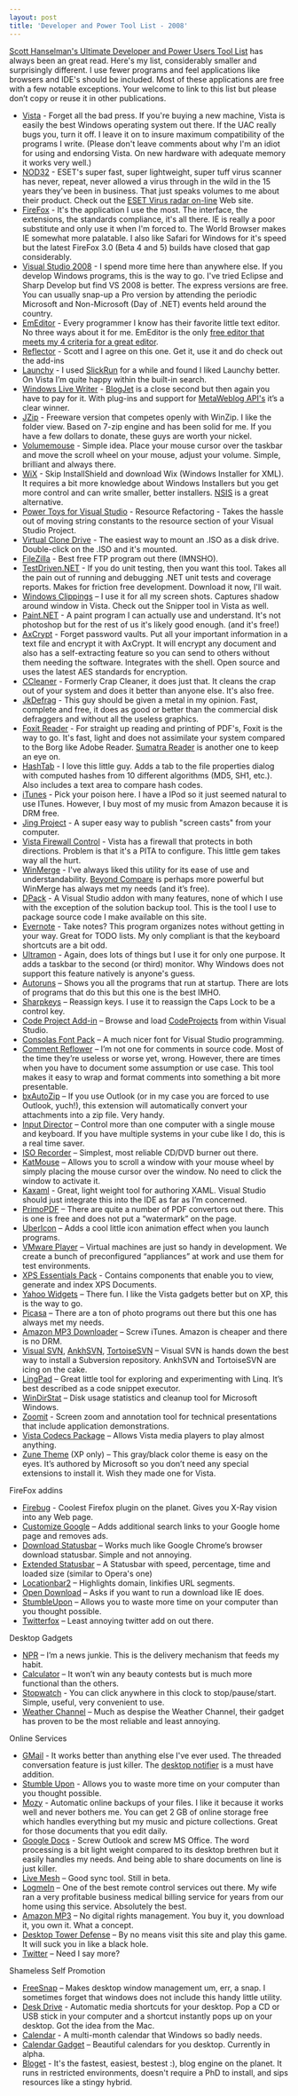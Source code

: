 ```yaml
---
layout: post
title: 'Developer and Power Tool List - 2008'
---
```

[Scott Hanselman's Ultimate Developer and Power Users Tool List](http://www.hanselman.com/blog/ScottHanselmans2007UltimateDeveloperAndPowerUsersToolListForWindows.aspx) has always been an great read. Here's my list, considerably smaller and surprisingly different. I use fewer programs and feel applications like browsers and IDE's should be included. Most of these applications are free with a few notable exceptions. Your welcome to link to this list but please don’t copy or reuse it in other publications.

  * [Vista](http://www.microsoft.com/windows/windows-vista/default.aspx) - Forget all the bad press. If you're buying a new machine, Vista is easily the best Windows operating system out there. If the UAC really bugs you, turn it off. I leave it on to insure maximum compatibility of the programs I write. (Please don't leave comments about why I'm an idiot for using and endorsing Vista. On new hardware with adequate memory it works very well.) 
  * [NOD32](http://www.eset.com/) - ESET's super fast, super lightweight, super tuff virus scanner has never, repeat, never allowed a virus through in the wild in the 15 years they've been in business. That just speaks volumes to me about their product. Check out the [ESET Virus radar on-line](http://www.virus-radar.com/) Web site. 
  * [FireFox](http://getfirefox.com) - It's the application I use the most. The interface, the extensions, the standards compliance, it's all there. IE is really a poor substitute and only use it when I'm forced to. The World Browser makes IE somewhat more palatable. I also like Safari for Windows for it's speed but the latest FireFox 3.0 (Beta 4 and 5) builds have closed that gap considerably. 
  * [Visual Studio 2008](http://www.microsoft.com/express/) - I spend more time here than anywhere else. If you develop Windows programs, this is the way to go. I've tried Eclipse and Sharp Develop but find VS 2008 is better. The express versions are free. You can usually snap-up a Pro version by attending the periodic Microsoft and Non-Microsoft (Day of .NET) events held around the country. 
  * [EmEditor](http://www.download.com/EmEditor-Free/3000-2352_4-10493299.html) - Every programmer I know has their favorite little text editor. No three ways about it for me. EmEditor is the only [free editor that meets my 4 criteria for a great editor](/blog/post/2008/03/30/the-best-free-text-editor). 
  * [Reflector](http://www.red-gate.com/products/reflector/) - Scott and I agree on this one. Get it, use it and do check out the add-ins 
  * [Launchy](http://www.launchy.net/) - I used [SlickRun](http://www.bayden.com/SlickRun/) for a while and found I liked Launchy better. On Vista I’m quite happy within the built-in search. 
  * [Windows Live Writer](http://windowslivewriter.spaces.live.com/) - [BlogJet](http://www.codingrobots.com/blogjet/) is a close second but then again you have to pay for it. With plug-ins and support for [MetaWeblog API's](http://www.xmlrpc.com/metaWeblogApi) it’s a clear winner. 
  * [JZip](http://www.jzip.com/) - Freeware version that competes openly with WinZip. I like the folder view. Based on 7-zip engine and has been solid for me. If you have a few dollars to donate, these guys are worth your nickel. 
  * [Volumemouse](http://www.nirsoft.net/utils/volumouse.html) - Simple idea. Place your mouse cursor over the taskbar and move the scroll wheel on your mouse, adjust your volume. Simple, brilliant and always there. 
  * [WiX](http://wix.sourceforge.net/) - Skip InstallShield and download Wix (Windows Installer for XML). It requires a bit more knowledge about Windows Installers but you get more control and can write smaller, better installers. [NSIS](http://nsis.sourceforge.net/Main_Page) is a great alternative. 
  * [Power Toys for Visual Studio](http://msdn.microsoft.com/en-us/vs2005/aa718340.aspx) - Resource Refactoring - Takes the hassle out of moving string constants to the resource section of your Visual Studio Project. 
  * [Virtual Clone Drive](http://www.slysoft.com/en/virtual-clonedrive.html) - The easiest way to mount an .ISO as a disk drive. Double-click on the .ISO and it's mounted. 
  * [FileZilla](http://filezilla-project.org/) - Best free FTP program out there (IMNSHO). 
  * [TestDriven.NET](http://www.testdriven.net/) - If you do unit testing, then you want this tool. Takes all the pain out of running and debugging .NET unit tests and coverage reports. Makes for friction free development. Download it now, I'll wait. 
  * [Windows Clippings](http://weblogs.asp.net/kennykerr/archive/2005/09/30/426280.aspx) – I use it for all my screen shots. Captures shadow around window in Vista. Check out the Snipper tool in Vista as well. 
  * [Paint.NET](http://www.getpaint.net/) - A paint program I can actually use and understand. It's not photoshop but for the rest of us it's likely good enough. (and it's free!) 
  * [AxCrypt](http://www.axantum.com/AxCrypt/) - Forget password vaults. Put all your important information in a text file and encrypt it with AxCrypt. It will encrypt any document and also has a self-extracting feature so you can send to others without them needing the software. Integrates with the shell. Open source and uses the latest AES standards for encryption. 
  * [CCleaner](http://www.ccleaner.com/) - Formerly Crap Cleaner, it does just that. It cleans the crap out of your system and does it better than anyone else. It's also free. 
  * [JkDefrag](http://www.kessels.com/Jkdefrag/) - This guy should be given a metal in my opinion. Fast, complete and free, it does as good or better than the commercial disk defraggers and without all the useless graphics. 
  * [Foxit Reader](http://www.foxitsoftware.com/pdf/rd_intro.php) - For straight up reading and printing of PDF's, Foxit is the way to go. It's fast, light and does not assimilate your system compared to the Borg like Adobe Reader. [Sumatra Reader](http://blog.kowalczyk.info/software/sumatrapdf/) is another one to keep an eye on. 
  * [HashTab](http://beeblebrox.org/hashtab/) - I love this little guy. Adds a tab to the file properties dialog with computed hashes from 10 different algorithms (MD5, SH1, etc.). Also includes a text area to compare hash codes. 
  * [iTunes](http://www.apple.com/itunes/overview/) - Pick your poison here. I have a IPod so it just seemed natural to use ITunes. However, I buy most of my music from Amazon because it is DRM free. 
  * [Jing Project](http://www.jingproject.com/) - A super easy way to publish "screen casts" from your computer. 
  * [Vista Firewall Control](http://www.sphinx-soft.com/Vista/index.html) - Vista has a firewall that protects in both directions. Problem is that it's a PITA to configure. This little gem takes way all the hurt. 
  * [WinMerge](http://winmerge.org/) - I've always liked this utility for its ease of use and understandability. [Beyond Compare](http://www.scootersoftware.com/) is perhaps more powerful but WinMerge has always met my needs (and it’s free). 
  * [DPack](http://www.usysware.com/dpack/) - A Visual Studio addon with many features, none of which I use with the exception of the solution backup tool. This is the tool I use to package source code I make available on this site. 
  * [Evernote](http://evernote.com/) - Take notes? This program organizes notes without getting in your way. Great for TODO lists. My only compliant is that the keyboard shortcuts are a bit odd. 
  * [Ultramon](ultramon) - Again, does lots of things but I use it for only one purpose. It adds a taskbar to the second (or third) monitor. Why Windows does not support this feature natively is anyone's guess. 
  * [Autoruns](http://technet.microsoft.com/en-us/sysinternals/bb963902.aspx) – Shows you all the programs that run at startup. There are lots of programs that do this but this one is the best IMHO. 
  * [Sharpkeys](http://www.randyrants.com/sharpkeys/) – Reassign keys. I use it to reassign the Caps Lock to be a control key. 
  * [Code Project Add-in](http://geekswithblogs.net/sdorman/archive/2007/08/15/The-Code-Project-Browser-Add-in-for-Visual-Studio.aspx) – Browse and load [CodeProjects](http://www.codeproject.com/) from within Visual Studio. 
  * [Consolas Font Pack](http://www.microsoft.com/downloads/details.aspx?familyid=22e69ae4-7e40-4807-8a86-b3d36fab68d3&displaylang=en) – A much nicer font for Visual Studio programming. 
  * [Comment Reflower](http://commentreflower.sourceforge.net/) – I’m not one for comments in source code. Most of the time they’re useless or worse yet, wrong. However, there are times when you have to document some assumption or use case. This tool makes it easy to wrap and format comments into something a bit more presentable. 
  * [bxAutoZip](http://www.baxbex.com/bxautozip.html) – If you use Outlook (or in my case you are forced to use Outlook, yuch!), this extension will automatically convert your attachments into a zip file. Very handy. 
  * [Input Director](http://www.inputdirector.com/) – Control more than one computer with a single mouse and keyboard. If you have multiple systems in your cube like I do, this is a real time saver. 
  * [ISO Recorder](http://isorecorder.alexfeinman.com/isorecorder.htm) – Simplest, most reliable CD/DVD burner out there. 
  * [KatMouse](http://ehiti.de/katmouse/) – Allows you to scroll a window with your mouse wheel by simply placing the mouse cursor over the window. No need to click the window to activate it. 
  * [Kaxaml](http://blog.skitsanos.com/2008/06/kaxml-free-tool-for-silverlight.html) - Great, light weight tool for authoring XAML. Visual Studio should just integrate this into the IDE as far as I’m concerned. 
  * [PrimoPDF](http://www.primopdf.com/) – There are quite a number of PDF convertors out there. This is one is free and does not put a “watermark” on the page. 
  * [UberIcon](http://ubericon.com/) – Adds a cool little icon animation effect when you launch programs. 
  * [VMware Player](http://www.vmware.com/products/player/) – Virtual machines are just so handy in development. We create a bunch of preconfigured “appliances” at work and use them for test environments. 
  * [XPS Essentials Pack](http://www.microsoft.com/downloads/details.aspx?FamilyId=B8DCFFDD-E3A5-44CC-8021-7649FD37FFEE&displaylang=en) - Contains components that enable you to view, generate and index XPS Documents. 
  * [Yahoo Widgets](http://widgets.yahoo.com/) – There fun. I like the Vista gadgets better but on XP, this is the way to go. 
  * [Picasa](http://picasa.google.com/#utm_campaign=en&utm_source=en-ha-na-us-bk&utm_medium=ha&utm_term=picasa%202) – There are a ton of photo programs out there but this one has always met my needs. 
  * [Amazon MP3 Downloader](http://www.amazon.com/b/?ie=UTF8&node=163856011&tag=googhydr-20&hvadid=2410452201&ref=pd_sl_71g7zjo3a7_e) – Screw iTunes. Amazon is cheaper and there is no DRM. 
  * [Visual SVN](http://www.visualsvn.com/), [AnkhSVN](http://ankhsvn.open.collab.net/), [TortoiseSVN](http://tortoisesvn.tigris.org/) – Visual SVN is hands down the best way to install a Subversion repository. AnkhSVN and TortoiseSVN are icing on the cake. 
  * [LingPad](http://www.linqpad.net/) – Great little tool for exploring and experimenting with Linq. It’s best described as a code snippet executor. 
  * [WinDirStat](http://windirstat.info/) – Disk usage statistics and cleanup tool for Microsoft Windows. 
  * [Zoomit](http://technet.microsoft.com/en-us/sysinternals/bb897434.aspx) - Screen zoom and annotation tool for technical presentations that include application demonstrations. 
  * [Vista Codecs Package](http://shark007.net/) – Allows Vista media players to play almost anything. 
  * [Zune Theme](http://www.downloadsquad.com/2006/11/03/windows-xp-zune-theme/) (XP only) – This gray/black color theme is easy on the eyes. It’s authored by Microsoft so you don’t need any special extensions to install it. Wish they made one for Vista. 

FireFox addins

  * [Firebug](http://getfirebug.com/) - Coolest Firefox plugin on the planet. Gives you X-Ray vision into any Web page. 
  * [Customize Google](http://www.customizegoogle.com/) – Adds additional search links to your Google home page and removes ads. 
  * [Download Statusbar](https://addons.mozilla.org/en-US/firefox/addon/26) – Works much like Google Chrome’s browser download statusbar. Simple and not annoying. 
  * [Extended Statusbar](https://addons.mozilla.org/en-US/firefox/addon/1433) – A Statusbar with speed, percentage, time and loaded size (similar to Opera's one) 
  * [Locationbar2](https://addons.mozilla.org/en-US/firefox/addon/4014) – Highlights domain, linkifies URL segments. 
  * [Open Download](https://addons.mozilla.org/en-US/firefox/addon/207) – Asks if you want to run a download like IE does. 
  * [StumbleUpon](http://www.stumbleupon.com/) – Allows you to waste more time on your computer than you thought possible. 
  * [Twitterfox](https://addons.mozilla.org/en-US/firefox/addon/5081) – Least annoying twitter add on out there. 

Desktop Gadgets

  * [NPR](http://www.softpedia.com/get/Windows-Widgets/Internet-Radio-Widgets/NPR-Player-Vista-Gadget.shtml) – I’m a news junkie. This is the delivery mechanism that feeds my habit. 
  * [Calculator](http://gallery.live.com/liveItemDetail.aspx?li=69430d4e-9452-4b8b-b00b-a43e4e91d41e&bt=1&pl=1) – It won’t win any beauty contests but is much more functional than the others. 
  * [Stopwatch](http://gallery.live.com/liveItemDetail.aspx?li=a7ca6bd4-15f1-44a5-b6ba-31b2daf75e47&bt=1) - You can click anywhere in this clock to stop/pause/start. Simple, useful, very convenient to use. 
  * [Weather Channel](http://gallery.live.com/liveItemDetail.aspx?li=8e134119-7320-4d3b-a5b0-60b025db3956&bt=1) – Much as despise the Weather Channel, their gadget has proven to be the most reliable and least annoying. 

Online Services

  * [GMail](http://mail.google.com/mail) - It works better than anything else I've ever used. The threaded conversation feature is just killer. The [desktop notifier](http://toolbar.google.com/gmail-helper/notifier_windows.html) is a must have addition. 
  * [Stumble Upon](http://www.stumbleupon.com/) - Allows you to waste more time on your computer than you thought possible. 
  * [Mozy](http://mozy.com/) - Automatic online backups of your files. I like it because it works well and never bothers me. You can get 2 GB of online storage free which handles everything but my music and picture collections. Great for those documents that you edit daily. 
  * [Google Docs](http://docs.google.com/?pli=1) - Screw Outlook and screw MS Office. The word processing is a bit light weight compared to its desktop brethren but it easily handles my needs. And being able to share documents on line is just killer. 
  * [Live Mesh](https://www.mesh.com/Welcome/default.aspx) – Good sync tool. Still in beta. 
  * [LogmeIn](https://secure.logmein.com/home.asp?lang=en) – One of the best remote control services out there. My wife ran a very profitable business medical billing service for years from our home using this service. Absolutely the best. 
  * [Amazon MP3](http://www.amazon.com/gp/browse.html?node=163856011) – No digital rights management. You buy it, you download it, you own it. What a concept. 
  * [Desktop Tower Defense](http://www.handdrawngames.com/DesktopTD/game.asp) – By no means visit this site and play this game. It will suck you in like a black hole. 
  * [Twitter](http://twitter.com) – Need I say more? 

Shameless Self Promotion

  * [FreeSnap](/freesnap) – Makes desktop window management um, err, a snap. I sometimes forget that windows does not include this handy little utility. 
  * [Desk Drive](/deskdrive) - Automatic media shortcuts for your desktop. Pop a CD or USB stick in your computer and a shortcut instantly pops up on your desktop. Got the idea from the Mac. 
  * [Calendar](/calendar) - A multi-month calendar that Windows so badly needs. 
  * [Calendar Gadget](/calendargadget) – Beautiful calendars for you desktop. Currently in alpha. 
  * [Bloget](/bloget) - It's the fastest, easiest, bestest :), blog engine on the planet. It runs in restricted environments, doesn't require a PhD to install, and sips resources like a stingy hybrid. 

